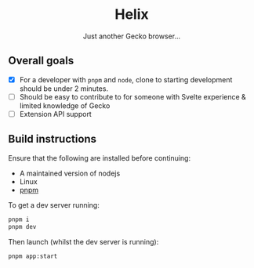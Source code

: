 <div align="center">

# Helix

Just another Gecko browser...

</div>

## Overall goals

- [x] For a developer with `pnpm` and `node`, clone to starting development should be under 2 minutes.
- [ ] Should be easy to contribute to for someone with Svelte experience & limited knowledge of Gecko
- [ ] Extension API support

## Build instructions

Ensure that the following are installed before continuing:

- A maintained version of nodejs
- Linux
- [pnpm](https://pnpm.io/installation)

To get a dev server running:

```bash
pnpm i
pnpm dev
```

Then launch (whilst the dev server is running):

```bash
pnpm app:start
```
